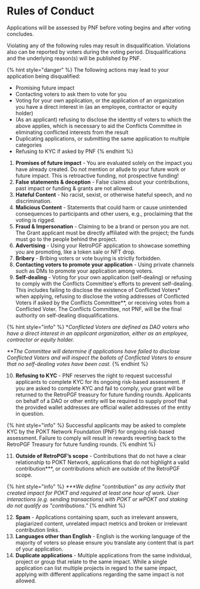# Rules of Conduct

Applications will be assessed by PNF before voting begins and after voting concludes.&#x20;

Violating any of the following rules may result in disqualification. Violations also can be reported by voters during the voting period. Disqualifications and the underlying reason(s) will be published by PNF.

{% hint style="danger" %}
The following actions may lead to your application being disqualified:

* Promising future impact
* Contacting voters to ask them to vote for you
* Voting for your own application, or the application of an organization you have a direct interest in (as an employee, contractor or equity holder)
* (As an applicant) refusing to disclose the identity of voters to which the above applies, which is necessary to aid the Conflicts Committee in eliminating conflicted interests from the result
* Duplicating applications, or submitting the same application to multiple categories
* Refusing to KYC if asked by PNF
{% endhint %}

1. **Promises of future impact** - You are evaluated solely on the impact you have already created. Do not mention or allude to your future work or future impact. This is retroactive funding, not prospective funding!
2. **False statements & deception** - False claims about your contributions, past impact or funding & grants are not allowed.
3. **Hateful Content** - No racist, sexist, or otherwise hateful speech, and no discrimination.
4. **Malicious Content** - Statements that could harm or cause unintended consequences to participants and other users, e.g., proclaiming that the voting is rigged.
5. **Fraud & Impersonation** - Claiming to be a brand or person you are not. The Grant applicant must be directly affiliated with the project; the funds must go to the people behind the project.
6. **Advertising** - Using your RetroPGF application to showcase something you are promoting, like a token sale or NFT drop.
7. **Bribery** - Bribing voters or vote buying is strictly forbidden.
8. **Contacting voters to promote your application** - Using private channels such as DMs to promote your application among voters.
9. **Self-dealing** - Voting for your own application (self-dealing) or refusing to comply with the Conflicts Committee's efforts to prevent self-dealing. This includes failing to disclose the existence of Conflicted Voters\* when applying, refusing to disclose the voting addresses of Conflicted Voters if asked by the Conflicts Committee\*\*, or receiving votes from a Conflicted Voter. The Conflicts Committee, not PNF, will be the final authority on self-dealing disqualifications.

{% hint style="info" %}
\*_Conflicted Voters are defined as DAO voters who have a direct interest in an applicant organization, either as an employee, contractor or equity holder._

_\*\*The Committee will determine if applications have failed to disclose Conflicted Voters and will inspect the ballots of Conflicted Voters to ensure that no self-dealing votes have been cast._
{% endhint %}

10. **Refusing to KYC** - PNF reserves the right to request successful applicants to complete KYC for its ongoing risk-based assessment. If you are asked to complete KYC and fail to comply, your grant will be returned to the RetroPGF treasury for future funding rounds. Applicants on behalf of a DAO or other entity will be required to supply proof that the provided wallet addresses are official wallet addresses of the entity in question.

{% hint style="info" %}
Successful applicants may be asked to complete KYC by the POKT Network Foundation (PNF) for ongoing risk-based assessment. Failure to comply will result in rewards reverting back to the RetroPGF Treasury for future funding rounds.
{% endhint %}

11. **Outside of RetroPGF’s scope** - Contributions that do not have a clear relationship to POKT Network, applications that do not highlight a valid contribution\*\*\*, or contributions which are outside of the RetroPGF scope.

{% hint style="info" %}
_\*\*\*We define "contribution" as any activity that created impact for POKT and required at least one hour of work. User interactions (e.g. sending transactions) with POKT or wPOKT and staking do not qualify as "contributions."_
{% endhint %}

12. **Spam** - Applications containing spam, such as irrelevant answers, plagiarized content, unrelated impact metrics and broken or irrelevant contribution links.&#x20;
13. **Languages other than English** - English is the working language of the majority of voters so please ensure you translate any content that is part of your application.
14. **Duplicate applications** - Multiple applications from the same individual, project or group that relate to the same impact. While a single application can list multiple projects in regard to the same impact, applying with different applications regarding the same impact is not allowed.
